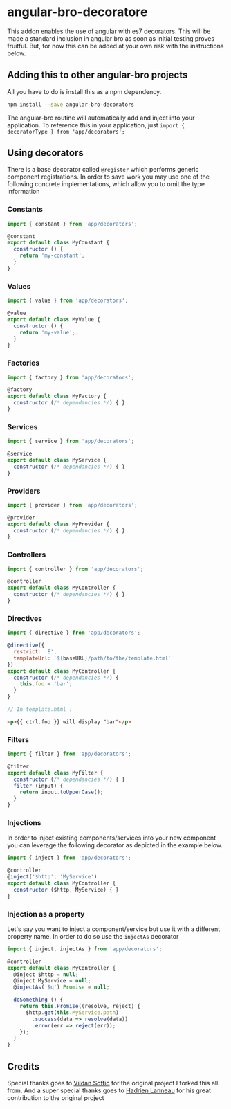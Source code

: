 # angular-bro-decoratore

This addon enables the use of angular with es7 decorators.
This will be made a standard inclusion in angular bro as soon as initial testing proves fruitful.
But, for now this can be added at your own risk with the instructions below.

## Adding this to other angular-bro projects

All you have to do is install this as a npm dependency.

```sh
npm install --save angular-bro-decorators
```

The angular-bro routine will automatically add and inject into your application.
To reference this in your application, just `import { decoratorType } from 'app/decorators';`


## Using decorators

There is a base decorator called `@register` which performs generic component registrations. In order to save work
you may use one of the following concrete implementations, which allow you to omit the type information

### Constants

```js
import { constant } from 'app/decorators';

@constant
export default class MyConstant {
  constructor () {
    return 'my-constant';
  }
}
```

### Values

```js
import { value } from 'app/decorators';

@value
export default class MyValue {
  constructor () {
    return 'my-value';
  }
}
```

### Factories

```js
import { factory } from 'app/decorators';

@factory
export default class MyFactory {
  constructor (/* dependancies */) { }
}
```

### Services

```js
import { service } from 'app/decorators';

@service
export default class MyService {
  constructor (/* dependancies */) { }
}
```

### Providers

```js
import { provider } from 'app/decorators';

@provider
export default class MyProvider {
  constructor (/* dependancies */) { }
}
```

### Controllers

```js
import { controller } from 'app/decorators';

@controller
export default class MyController {
  constructor (/* dependancies */) { }
}
```

### Directives

```js
import { directive } from 'app/decorators';

@directive({
  restrict: 'E',
  templateUrl: `${baseURL}/path/to/the/template.html`
})
export default class MyController {
  constructor (/* dependancies */) {
    this.foo = 'bar';
  }
}

// In template.html :
```

```html
<p>{{ ctrl.foo }} will display "bar"</p>
```

### Filters

```js
import { filter } from 'app/decorators';

@filter
export default class MyFilter {
  constructor (/* dependancies */) { }
  filter (input) {
    return input.toUpperCase();
  }
}
```

### Injections

In order to inject existing components/services into your new component you can leverage the following decorator as
depicted in the example below.

```js
import { inject } from 'app/decorators';

@controller
@inject('$http', 'MyService')
export default class MyController {
  constructor ($http, MyService) { }
}
```

### Injection as a property

Let's say you want to inject a component/service but use it with a different property name. In order to do so use the
`injectAs` decorator

```js
import { inject, injectAs } from 'app/decorators';

@controller
export default class MyController {
  @inject $http = null;
  @inject MyService = null;
  @injectAs('$q') Promise = null;

  doSomething () {
    return this.Promise((resolve, reject) {
      $http.get(this.MyService.path)
        .success(data => resolve(data))
        .error(err => reject(err));
    });
  }
}
```

## Credits

Special thanks goes to [Vildan Softic](https://github.com/zewa666) for the original project I forked this all from.
And a super special thanks goes to [Hadrien Lanneau](https://github.com/hadrienl) for his great contribution to the original project
